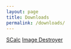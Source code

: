 ```yaml
---
layout: page
title: Downloads
permalink: /downloads/
---
```


[SCalc](/downloads/scalc/)
[Image Destroyer](/downloads/imagedestroyer/)
